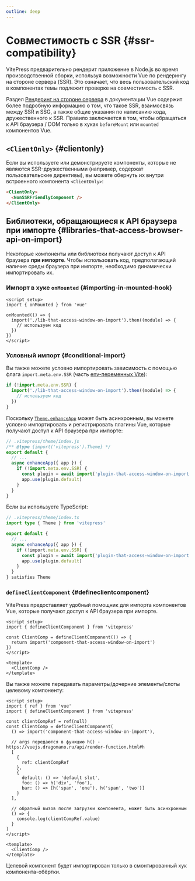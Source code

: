 ```yaml
---
outline: deep
---
```


# Совместимость с SSR {#ssr-compatibility}

VitePress предварительно рендерит приложение в Node.js во время производственной сборки, используя возможности Vue по рендерингу на стороне сервера (SSR). Это означает, что весь пользовательский код в компонентах темы подлежит проверке на совместимость с SSR.

Раздел [Рендеринг на стороне сервера](https://vuejs.dragomano.ru/guide/scaling-up/ssr.html) в документации Vue содержит более подробную информацию о том, что такое SSR, взаимосвязь между SSR и SSG, а также общие указания по написанию кода, дружественного к SSR. Правило заключается в том, чтобы обращаться к API браузера / DOM только в хуках `beforeMount` или `mounted` компонентов Vue.

## `<ClientOnly>` {#clientonly}

Если вы используете или демонстрируете компоненты, которые не являются SSR-дружественными (например, содержат пользовательские директивы), вы можете обернуть их внутри встроенного компонента `<ClientOnly>`:

```md
<ClientOnly>
  <NonSSRFriendlyComponent />
</ClientOnly>
```

## Библиотеки, обращающиеся к API браузера при импорте {#libraries-that-access-browser-api-on-import}

Некоторые компоненты или библиотеки получают доступ к API браузера **при импорте**. Чтобы использовать код, предполагающий наличие среды браузера при импорте, необходимо динамически импортировать их.

### Импорт в хуке `onMounted` {#importing-in-mounted-hook}

```vue
<script setup>
import { onMounted } from 'vue'

onMounted(() => {
  import('./lib-that-access-window-on-import').then((module) => {
    // используем код
  })
})
</script>
```

### Условный импорт {#conditional-import}

Вы также можете условно импортировать зависимость с помощью флага `import.meta.env.SSR` (часть [env-переменных Vite](https://vitejs.dev/guide/env-and-mode.html#env-variables)):

```js
if (!import.meta.env.SSR) {
  import('./lib-that-access-window-on-import').then((module) => {
    // используем код
  })
}
```

Поскольку [`Theme.enhanceApp`](./custom-theme#theme-interface) может быть асинхронным, вы можете условно импортировать и регистрировать плагины Vue, которые получают доступ к API браузера при импорте:

```js
// .vitepress/theme/index.js
/** @type {import('vitepress').Theme} */
export default {
  // ...
  async enhanceApp({ app }) {
    if (!import.meta.env.SSR) {
      const plugin = await import('plugin-that-access-window-on-import')
      app.use(plugin.default)
    }
  }
}
```

Если вы используете TypeScript:

```ts
// .vitepress/theme/index.ts
import type { Theme } from 'vitepress'

export default {
  // ...
  async enhanceApp({ app }) {
    if (!import.meta.env.SSR) {
      const plugin = await import('plugin-that-access-window-on-import')
      app.use(plugin.default)
    }
  }
} satisfies Theme
```

### `defineClientComponent` {#defineclientcomponent}

VitePress предоставляет удобный помощник для импорта компонентов Vue, которые получают доступ к API браузера при импорте.

```vue
<script setup>
import { defineClientComponent } from 'vitepress'

const ClientComp = defineClientComponent(() => {
  return import('component-that-access-window-on-import')
})
</script>

<template>
  <ClientComp />
</template>
```

Вы также можете передавать параметры/дочерние элементы/слоты целевому компоненту:

```vue
<script setup>
import { ref } from 'vue'
import { defineClientComponent } from 'vitepress'

const clientCompRef = ref(null)
const ClientComp = defineClientComponent(
  () => import('component-that-access-window-on-import'),

  // args передаются в функцию h() - https://vuejs.dragomano.ru/api/render-function.html#h
  [
    {
      ref: clientCompRef
    },
    {
      default: () => 'default slot',
      foo: () => h('div', 'foo'),
      bar: () => [h('span', 'one'), h('span', 'two')]
    }
  ],

  // обратный вызов после загрузки компонента, может быть асинхронным
  () => {
    console.log(clientCompRef.value)
  }
)
</script>

<template>
  <ClientComp />
</template>
```

Целевой компонент будет импортирован только в смонтированный хук компонента-обёртки.

